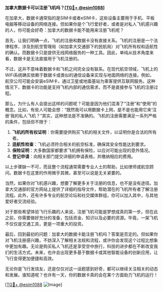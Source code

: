 **加拿大数据卡可以注册飞机吗？[[TG💪+ @esim1088](https://t.me/s/esim1088)]**

在加拿大，数据卡通常指的是SIM卡或者eSIM卡，这些设备主要用于手机、平板电脑等移动设备的网络连接。但如果你是个飞行爱好者，或者是对私人飞机感兴趣的人，你可能会好奇：加拿大的数据卡能不能用来注册飞机呢？

首先，让我们明确一点，飞机的注册和数据卡没有直接关系。飞机的注册是一个法律程序，涉及到航空管理局（如加拿大交通部下的民航局）对飞机所有权和适航性的确认。而数据卡只是提供无线网络服务的一种工具。因此，单纯从技术角度来看，数据卡是无法直接用于飞机注册的。

不过，这并不意味着数据卡和飞机之间完全没有联系。在现代航空领域，飞机上的WiFi系统确实依赖于数据卡或类似的通信设备来实现与地面网络的连接。例如，航空公司可能会安装eSIM卡，通过卫星或地面基站为乘客提供互联网服务。这种情况下，数据卡的功能是支持飞机内部的通信需求，而不是直接参与飞机的注册过程。

那么，为什么有人会提出这样的问题呢？可能是因为他们混淆了“注册”和“使用”的概念。比如，有些人可能会想：“既然我可以用数据卡上网，是不是也能用它来‘注册’我的私人飞机？”其实，这种想法是不准确的。飞机的注册需要满足一系列严格的条件，包括但不限于：

1. **飞机的所有权证明**：你需要提供购买飞机的相关文件，以证明你是合法的所有者。
2. **适航性检查**：飞机必须符合相关的航空标准，确保其安全性能达到要求。
3. **保险证明**：大多数国家都要求飞机拥有保险，以应对可能出现的意外情况。
4. **登记申请**：向相关部门提交详细的申请表格，并缴纳相应的费用。

以上步骤缺一不可，而且整个流程通常需要专业人士的帮助，比如律师或航空顾问。数据卡在这里的作用微乎其微，甚至可以说是无关紧要的。

当然，如果你对飞机感兴趣，想要了解更多关于注册的信息，也不是没有途径。加拿大交通部的官方网站上提供了详细的指导文件，帮助潜在的飞机所有者了解注册流程。此外，还有许多专业的航空论坛和社交媒体群组，你可以加入其中，与其他爱好者交流经验。

对于那些希望体验飞行乐趣的人来说，注册飞机可能是梦想成真的第一步。但在此之前，你需要做好充分的准备，包括资金、知识以及必要的资源。毕竟，一架飞机不仅仅是交通工具，更是一项重大的投资。

最后，回到最初的问题：加拿大的数据卡能注册飞机吗？答案是否定的。但如果你对飞机注册感兴趣，不妨深入了解相关法规和流程，或许你会发现这个过程比想象中更加有趣。无论是购买私人飞机还是享受空中旅行，科技的进步都在不断改变我们的生活方式。未来，也许会出现更多基于数据卡或其他智能设备的创新应用，让飞行变得更加便捷和高效。

无论你是飞行发烧友，还是仅仅对这一话题感到好奇，都可以继续关注相关的动态和发展。谁知道呢？也许有一天，你的数据卡真的会在某个方面助力飞机的运行！

[[TG💪+ @esim1088](https://t.me/s/esim1088) ![Image](https://i.postimg.cc/4NQfJmqS/Snipaste-2025-05-13-00-14-12.png)]